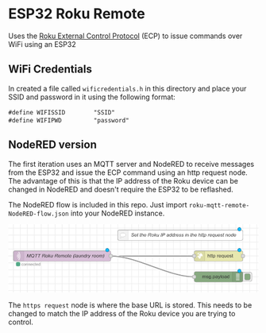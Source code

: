 # ESP32 Roku Remote

Uses the [Roku External Control Protocol](https://developer.roku.com/docs/developer-program/debugging/external-control-api.md) (ECP) to issue commands over WiFi using an ESP32

## WiFi Credentials

In created a file called `wificredentials.h` in this directory and place your SSID and password in it using the following format:

```
#define WIFISSID        "SSID"
#define WIFIPWD         "password"

```

## NodeRED version

The first iteration uses an MQTT server and NodeRED to receive messages from the ESP32 and issue the ECP command using an http request node. The advantage of this is that the IP address of the Roku device can be changed in NodeRED and doesn't require the ESP32 to be reflashed.

The NodeRED flow is included in this repo. Just import `roku-mqtt-remote-NodeRED-flow.json` into your NodeRED instance.

![NodeRED flow](images/NodeRED-flow.png)

The `https request` node is where the base URL is stored. This needs to be changed to match the IP address of the Roku device you are trying to control.
